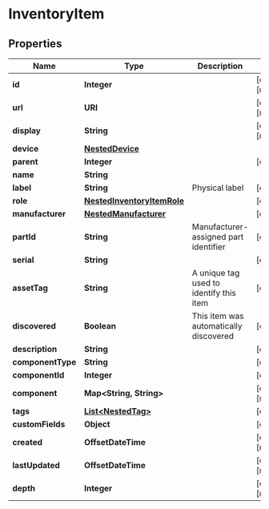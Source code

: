 

# InventoryItem


## Properties

| Name | Type | Description | Notes |
|------------ | ------------- | ------------- | -------------|
|**id** | **Integer** |  |  [optional] [readonly] |
|**url** | **URI** |  |  [optional] [readonly] |
|**display** | **String** |  |  [optional] [readonly] |
|**device** | [**NestedDevice**](NestedDevice.md) |  |  |
|**parent** | **Integer** |  |  [optional] |
|**name** | **String** |  |  |
|**label** | **String** | Physical label |  [optional] |
|**role** | [**NestedInventoryItemRole**](NestedInventoryItemRole.md) |  |  [optional] |
|**manufacturer** | [**NestedManufacturer**](NestedManufacturer.md) |  |  [optional] |
|**partId** | **String** | Manufacturer-assigned part identifier |  [optional] |
|**serial** | **String** |  |  [optional] |
|**assetTag** | **String** | A unique tag used to identify this item |  [optional] |
|**discovered** | **Boolean** | This item was automatically discovered |  [optional] |
|**description** | **String** |  |  [optional] |
|**componentType** | **String** |  |  [optional] |
|**componentId** | **Integer** |  |  [optional] |
|**component** | **Map&lt;String, String&gt;** |  |  [optional] [readonly] |
|**tags** | [**List&lt;NestedTag&gt;**](NestedTag.md) |  |  [optional] |
|**customFields** | **Object** |  |  [optional] |
|**created** | **OffsetDateTime** |  |  [optional] [readonly] |
|**lastUpdated** | **OffsetDateTime** |  |  [optional] [readonly] |
|**depth** | **Integer** |  |  [optional] [readonly] |




